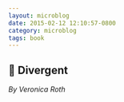 ```yaml
---
layout: microblog
date: 2015-02-12 12:10:57-0800
category: microblog
tags: book
---
```

## 📖 Divergent
*By Veronica Roth*
